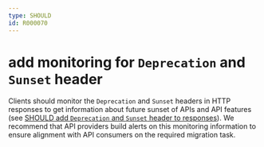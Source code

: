 ```yaml
---
type: SHOULD
id: R000070
---
```


# add monitoring for `Deprecation` and `Sunset` header

Clients should monitor the `Deprecation` and `Sunset` headers in HTTP responses to get information about future sunset of APIs and API features (see [SHOULD add `Deprecation` and `Sunset` header to responses](R000069)).
We recommend that API providers build alerts on this monitoring information to ensure alignment with API consumers on the required migration task.

